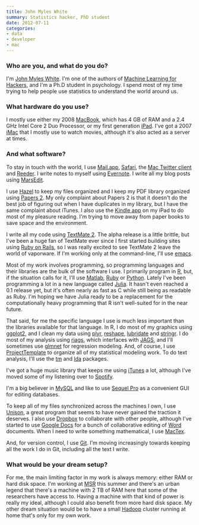 ```yaml
---
title: John Myles White
summary: Statistics hacker, PhD student
date: 2012-07-11
categories:
- data
- developer
- mac
---
```


### Who are you, and what do you do?

I'm [John Myles White](http://johnmyleswhite.com "John's website."). I'm one of the authors of [Machine Learning for Hackers](http://shop.oreilly.com/product/0636920018483.do "The book that John co-wrote."), and I'm a Ph.D student in psychology. I spend most of my time trying to help people use statistics to understand the world around us.

### What hardware do you use?

I mostly use either my 2008 [MacBook][], which has 4 GB of RAM and a 2.4 GHz Intel Core 2 Duo Processor, or my first generation [iPad][]. I've got a 2007 [iMac][] that I mostly use to watch movies, although it's also acted as a server at times.

### And what software?

To stay in touch with the world, I use [Mail.app][mail], [Safari][], the [Mac Twitter client][twitter-mac] and [Reeder][]. I write notes to myself using [Evernote][]. I write all my blog posts using [MarsEdit][].

I use [Hazel][] to keep my files organized and I keep my PDF library organized using [Papers 2][papers]. My only complaint about Papers 2 is that it doesn't do the best job of figuring out when I have duplicates in my library, but I have the same complaint about iTunes. I also use the [Kindle app][kindle-ios] on my iPad to do most of my pleasure reading. I'm trying to move away from paper books to save space and the environment.

I write all my code using [TextMate 2][textmate]. The alpha release is a little brittle, but I've been a huge fan of TextMate ever since I first started building sites using [Ruby on Rails][rails], so I was really excited to see TextMate 2 leave the world of vaporware. If I'm working only at the command-line, I'll use [emacs][].

Most of my work involves programming, so programming languages and their libraries are the bulk of the software I use. I primarily program in [R][], but, if the situation calls for it, I'll use [Matlab][], [Ruby][] or [Python][]. Lately I've been programming a lot in a new language called [Julia][]. It hasn't even reached a 0.1 release yet, but it's often nearly as fast as C while still being as readable as Ruby. I'm hoping we have Julia ready to be a replacement for the computationally heavy programming that R isn't well-suited for in the near future.

That said, for me the specific language I use is much less important than the libraries available for that language. In R, I do most of my graphics using [ggplot2][], and I clean my data using [plyr][], [reshape][], [lubridate][] and [stringr][]. I do most of my analysis using [rjags](http://www.johnmyleswhite.com/notebook/2010/08/20/using-jags-in-r-with-the-rjags-package/ "John's post on rjags."), which interfaces with [JAGS][], and I'll sometimes use [glmnet][] for regression modeling. And, of course, I use [ProjectTemplate][] to organize all of my statistical modeling work. To do text analysis, I'll use the [tm][] and [lda][] packages.

I've got a huge music library that keeps me using [iTunes][] a lot, although I've moved some of my listening over to [Spotify][].

I'm a big believer in [MySQL][] and like to use [Sequel Pro][sequel-pro] as a convenient GUI for editing databases.

To keep all of my files synchronized across the machines I own, I use [Unison][], a great program that seems to have never gained the traction it deserves. I also use [Dropbox][] to collaborate with other people, although I've started to use [Google Docs][google-docs] for a bunch of collaborative editing of [Word][] documents. When I need to write something mathematical, I use [MacTex][].

And, for version control, I use [Git][]. I'm moving increasingly towards keeping all the work I do in Git, including all the text I write.

### What would be your dream setup?

For me, the main limiting factor in my work is always memory: either RAM or hard disk space. I'm working at [MSR](http://research.microsoft.com/en-us "Microsoft's Research center.") this summer and there's an urban legend that there's a machine with 2 TB of RAM here that some of the researchers have access to. Having a machine with that kind of power is really my ideal, although I could also benefit from more hard disk space. My other dream situation would be to have a small [Hadoop][] cluster running at home that's only for my own work.

[dropbox]: https://www.dropbox.com/ "Online syncing and storage."
[emacs]: http://www.gnu.org/software/emacs/ "A free open-source text editor."
[evernote]: https://evernote.com/ "Online software for capturing notes."
[ggplot2]: http://ggplot2.org/ "A plotting system for the R language."
[git]: https://git-scm.com/ "A version control system."
[glmnet]: http://cran.r-project.org/web/packages/glmnet/ "Linear modelling procedures for R."
[google-docs]: https://en.wikipedia.org/wiki/Google_Docs "A web-based office suite."
[hadoop]: http://hadoop.apache.org/ "Open-source distributed data computing software."
[hazel]: https://www.noodlesoft.com/ "A file organiser/housekeeper for the Mac."
[imac]: https://www.apple.com/imac/ "An all-in-one computer."
[ipad]: https://www.apple.com/ipad/ "A tablet device."
[itunes]: https://www.apple.com/itunes/ "A jukebox application and online store."
[jags]: http://mcmc-jags.sourceforge.net/ "A tool for analysing Bayesian hierarchical models."
[julia]: https://julialang.org/ "A dynamic programming language."
[kindle-ios]: https://itunes.apple.com/gb/app/kindle/id302584613 "An iPhone app for accessing Kindle content from Amazon."
[lda]: http://cran.r-project.org/web/packages/lda/ "An R implementation of the latent Dirichlet allocation."
[lubridate]: https://github.com/hadley/lubridate "An R package for working with dates and time."
[macbook]: https://en.wikipedia.org/wiki/MacBook "A laptop."
[mactex]: http://www.tug.org/mactex/ "A version of TeX for the Mac."
[mail]: https://en.wikipedia.org/wiki/Mail_(application) "The default Mac OS X mail client."
[marsedit]: https://red-sweater.com/marsedit/ "A weblog editor for the Mac."
[matlab]: https://en.wikipedia.org/wiki/MATLAB "A language and environment for data computation."
[mysql]: https://www.mysql.com/ "A relational database server."
[papers]: http://papersapp.com "iTunes-like software for organising articles."
[plyr]: http://plyr.had.co.nz/ "A split-apply-combine tool."
[projecttemplate]: http://projecttemplate.net/ "A system to make working with R easier."
[python]: https://www.python.org/ "An interpreted scripting language."
[r]: http://www.r-project.org/ "Software for statistical computing and graphics."
[rails]: https://rubyonrails.org/ "A Ruby-based web framework."
[reeder]: http://madeatgloria.com/brewery/silvio/reeder "A feed client for the Mac."
[reshape]: http://had.co.nz/reshape/ "An R package for munging and aggregating data."
[ruby]: https://www.ruby-lang.org/en/ "An interpreted scripting language."
[safari]: https://www.apple.com/safari/ "A fast web browser."
[sequel-pro]: http://www.sequelpro.com/ "A MySQL GUI for the Mac."
[spotify]: https://www.spotify.com/us/ "A music streaming service."
[stringr]: https://github.com/tidyverse/stringr "An R wrapper for string functions."
[textmate]: https://macromates.com/ "A text editor for the Mac."
[tm]: http://cran.r-project.org/web/packages/tm/ "A text mining framework for R."
[twitter-mac]: https://itunes.apple.com/us/app/twitter/id409789998 "A Mac client for Twitter."
[unison]: http://www.cis.upenn.edu/~bcpierce/unison/ "A file syncing tool."
[word]: https://products.office.com/en-us/word "A document editor."
